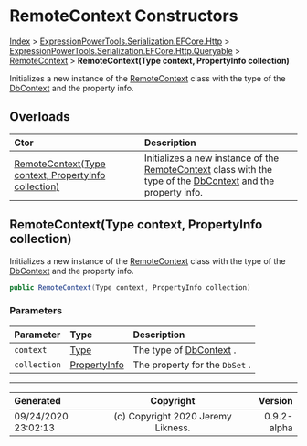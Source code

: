 ﻿# RemoteContext Constructors

[Index](../index.md) > [ExpressionPowerTools.Serialization.EFCore.Http](ExpressionPowerTools.Serialization.EFCore.Http.a.md) > [ExpressionPowerTools.Serialization.EFCore.Http.Queryable](ExpressionPowerTools.Serialization.EFCore.Http.Queryable.n.md) > [RemoteContext](ExpressionPowerTools.Serialization.EFCore.Http.Queryable.RemoteContext.cs.md) > **RemoteContext(Type context, PropertyInfo collection)**

Initializes a new instance of the [RemoteContext](ExpressionPowerTools.Serialization.EFCore.Http.Queryable.RemoteContext.cs.md) class with the
            type of the [DbContext](https://docs.microsoft.com/dotnet/api/microsoft.entityframeworkcore.dbcontext) and the property info.

## Overloads

| Ctor | Description |
| :-- | :-- |
| [RemoteContext(Type context, PropertyInfo collection)](#remotecontexttype-context-propertyinfo-collection) | Initializes a new instance of the [RemoteContext](ExpressionPowerTools.Serialization.EFCore.Http.Queryable.RemoteContext.cs.md) class with the            type of the [DbContext](https://docs.microsoft.com/dotnet/api/microsoft.entityframeworkcore.dbcontext) and the property info. |

## RemoteContext(Type context, PropertyInfo collection)

Initializes a new instance of the [RemoteContext](ExpressionPowerTools.Serialization.EFCore.Http.Queryable.RemoteContext.cs.md) class with the
            type of the [DbContext](https://docs.microsoft.com/dotnet/api/microsoft.entityframeworkcore.dbcontext) and the property info.

```csharp
public RemoteContext(Type context, PropertyInfo collection)
```

### Parameters

| Parameter | Type | Description |
| :-- | :-- | :-- |
| `context` | [Type](https://docs.microsoft.com/dotnet/api/system.type) | The type of [DbContext](https://docs.microsoft.com/dotnet/api/microsoft.entityframeworkcore.dbcontext) . |
| `collection` | [PropertyInfo](https://docs.microsoft.com/dotnet/api/system.reflection.propertyinfo) | The property for the `DbSet` . |



---

| Generated | Copyright | Version |
| :-- | :-: | --: |
| 09/24/2020 23:02:13 | (c) Copyright 2020 Jeremy Likness. | 0.9.2-alpha |
